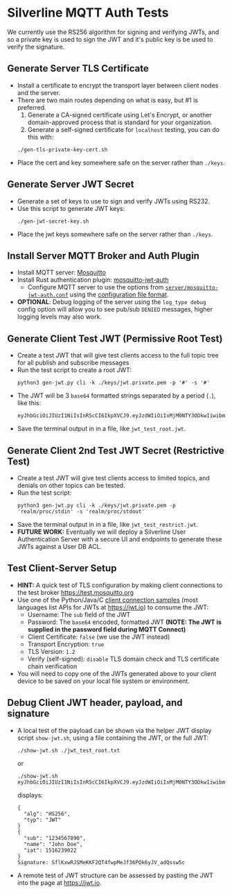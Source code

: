 # Silverline MQTT Auth Tests

We currently use the RS256 algorithm for signing and verifying JWTs, and so a private key is used to sign the JWT and it's public key is be used to verify the signature.

## Generate Server TLS Certificate

- Install a certificate to encrypt the transport layer between client nodes and the server.
- There are two main routes depending on what is easy, but #1 is preferred.
  1. Generate a CA-signed certificate using Let's Encrypt, or another domain-approved process that is standard for your organization.
  1. Generate a self-signed certificate for `localhost` testing, you can do this with:
    ```shell
    ./gen-tls-private-key-cert.sh
    ```
- Place the cert and key somewhere safe on the server rather than `./keys`.

## Generate Server JWT Secret

- Generate a set of keys to use to sign and verify JWTs using RS232.
- Use this script to generate JWT keys:
  ```shell
  ./gen-jwt-secret-key.sh
  ```
- Place the jwt keys somewhere safe on the server rather than `./keys`.

## Install Server MQTT Broker and Auth Plugin

- Install MQTT server: [Mosquitto](https://mosquitto.org)
- Install Rust authentication plugin: [mosquitto-jwt-auth](https://github.com/wiomoc/mosquitto-jwt-auth)
  - Configure MQTT server to use the options from [`server/mosquitto-jwt-auth.conf`](server) using the [configuration file format](https://mosquitto.org/man/mosquitto-conf-5.html).
- **OPTIONAL**: Debug logging of the server using the `log_type debug` config option will allow you to see pub/sub `DENIED` messages, higher logging levels may also work.

## Generate Client Test JWT (Permissive Root Test)
- Create a test JWT that will give test clients access to the full topic tree for all publish and subscribe messages
- Run the test script to create a root JWT:
  ```shell
  python3 gen-jwt.py cli -k ./keys/jwt.private.pem -p '#' -s '#'
  ```
- The JWT will be 3 `base64` formatted strings separated by a period (`.`), like this:
  ```
  eyJhbGciOiJIUzI1NiIsInR5cCI6IkpXVCJ9.eyJzdWIiOiIxMjM0NTY3ODkwIiwibmFtZSI6IkpvaG4gRG9lIiwiaWF0IjoxNTE2MjM5MDIyfQ.SflKxwRJSMeKKF2QT4fwpMeJf36POk6yJV_adQssw5c
  ```
- Save the terminal output in in a file, like `jwt_test_root.jwt`.

## Generate Client 2nd Test JWT Secret (Restrictive Test)

- Create a test JWT will give test clients access to limited topics, and denials on other topics can be tested.
- Run the test script:
  ```shell
  python3 gen-jwt.py cli -k ./keys/jwt.private.pem -p 'realm/proc/stdin' -s 'realm/proc/stdout'
  ```
- Save the terminal output in in a file, like `jwt_test_restrict.jwt`.
- **FUTURE WORK:** Eventually we will deploy a Silverline User Authentication Server with a secure UI and endpoints to generate these JWTs against a User DB ACL.

## Test Client-Server Setup

- **HINT:** A quick test of TLS configuration by making client connections to the test broker https://test.mosquitto.org
- Use one of the Python/Java/C [client connection samples](client) (most languages list APIs for JWTs at https://jwt.io) to consume the JWT:
  - Username: The `sub` field of the JWT
  - Password: The `base64` encoded, formatted JWT **(NOTE: The JWT is supplied in the password field during MQTT Connect)**
  - Client Certificate: `false` (we use the JWT instead)
  - Transport Encryption: `true`
  - TLS Version: `1.2`
  - Verify (self-signed): `disable` TLS domain check and TLS certificate chain verification
- You will need to copy one of the JWTs generated above to your client device to be saved on your local file system or environment.

## Debug Client JWT header, payload, and signature

- A local test of the payload can be shown via the helper JWT display script `show-jwt.sh`, using a file containing the JWT, or the full JWT:
  ```shell
  ./show-jwt.sh ./jwt_test_root.txt
  ```
  or
  ```shell
  ./show-jwt.sh eyJhbGciOiJIUzI1NiIsInR5cCI6IkpXVCJ9.eyJzdWIiOiIxMjM0NTY3ODkwIiwibmFtZSI6IkpvaG4gRG9lIiwiaWF0IjoxNTE2MjM5MDIyfQ.SflKxwRJSMeKKF2QT4fwpMeJf36POk6yJV_adQssw5c
  ```
  displays:
  ```
  {
    "alg": "HS256",
    "typ": "JWT"
  }
  {
    "sub": "1234567890",
    "name": "John Doe",
    "iat": 1516239022
  }
  Signature: SflKxwRJSMeKKF2QT4fwpMeJf36POk6yJV_adQssw5c
  ```
- A remote test of JWT structure can be assessed by pasting the JWT into the page at https://jwt.io.
